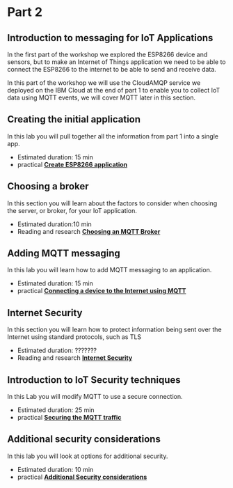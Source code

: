 # Part 2

## Introduction to messaging for IoT Applications

In the first part of the workshop we explored the ESP8266 device and sensors, but to make an Internet of Things application we need to be able to connect the ESP8266 to the internet to be able to send and receive data.

In this part of the workshop we will use the CloudAMQP service we deployed on the IBM Cloud at the end of part 1 to enable you to collect IoT data using MQTT events, we will cover MQTT later in this section.

## Creating the initial application

In this lab you will pull together all the information from part 1 into a single app.

- Estimated duration: 15 min
- practical [**Create ESP8266 application**](APP.md)

## Choosing a broker

In this section you will learn about the factors to consider when choosing the server, or broker, for your IoT application.

- Estimated duration:10 min
- Reading and research [**Choosing an MQTT Broker**](BROKER.md)

## Adding MQTT messaging

In this lab you will learn how to add MQTT messaging to an application.

- Estimated duration: 15 min
- practical [**Connecting a device to the Internet using MQTT**](MQTT.md)

## Internet Security

In this section you will learn how to protect information being sent over the Internet using standard protocols, such as TLS

- Estimated duration: ???????
- Reading and research [**Internet Security**](SECURITY.md)

## Introduction to IoT Security techniques

In this Lab you will modify MQTT to use a secure connection.

- Estimated duration: 25 min
- practical [**Securing the MQTT traffic**](CERT1.md)

## Additional security considerations

In this lab you will look at options for additional security.

- Estimated duration: 10 min
- practical [**Additional Security considerations**](CERT2.md)
